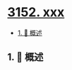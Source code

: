 # [3152. xxx](https://github.com/Tdahuyou/TNotes.leetcode/tree/main/notes/3152.%20xxx)

<!-- region:toc -->

- [1. 📝 概述](#1--概述)

<!-- endregion:toc -->

## 1. 📝 概述
